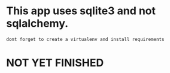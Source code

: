 # This app uses sqlite3 and not sqlalchemy.
    dont forget to create a virtualenv and install requirements

# NOT YET FINISHED